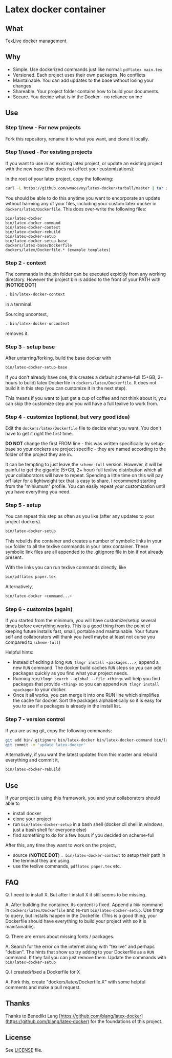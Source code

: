 # Latex docker container

## What

TexLive docker management

## Why

- Simple. Use dockerized commands just like normal: `pdflatex main.tex`
- Versioned.  Each project uses their own packages.  No conflicts
- Maintainable. You can add updates to the base without losing your changes
- Shareable.  Your project folder contains how to build your documents.
- Secure.  You decide what is in the Docker - no reliance on me

## Use

### Step 1/new - For new projects

Fork this repository, rename it to what you want, and clone it locally.

### Step 1/used - For existing projects

If you want to use in an existing latex project, or update an existing project with the new base (this does not effect your customizations):

In the root of your latex project, copy the following:
```bash
curl -L https://github.com/wmacevoy/latex-docker/tarball/master | tar zxv --strip=1 '*/bin' '*/dockers'
```
You should be able to do this anytime you want to encorporate an update without harming any of your files, including your
custom latex docker in `dockers/latex/Dockerfile`.  This does over-write the following files:

    bin/latex-docker
    bin/latex-docker-command
    bin/latex-docker-context
    bin/latex-docker-rebuild
    bin/latex-docker-setup
    bin/latex-docker-setup-base
    dockers/latex-base/Dockerfile
    dockers/latex/Dockerfile.* (example templates)

### Step 2 - context

The commands in the bin folder can be executed expicitly from any working directory.  However the project bin is added to the front of your PATH with [**NOTICE DOT**]
```bash
. bin/latex-docker-context
```
in a terminal.

Sourcing uncontext,
```bash
. bin/latex-docker-uncontext
```
removes it.

### Step 3 - setup base

After untarring/forking, build the base docker with
```bash
bin/latex-docker-setup-base
```
If you don't already have one, this creates a default scheme-full (5+GB, 2+ hours to build) latex Dockerfile in `dockers/latex/Dockerfile`.  It does not build it in this step (you can customize it in the next step).

This means if you want to just get a cup of coffee and not think about it, you can skip the customize step and you will have a full texlive to work from.

### Step 4 - customize (optional, but very good idea)

Edit the `dockers/latex/Dockerfile` file to decide what you want.  You don't have to get it right the first time.

**DO NOT** change the first FROM line - this was written specifically by setup-base so your dockers are project specific - they are named according to the folder of the project they are in.

It can be tempting to just leave the `scheme-full` version.  However, it will be painful to get the gigantic (5+GB, 2+ hour) full texlive distribution which all your collaborators will have to repeat.  Spending a little time on this will pay off later for a lightweight tex that is easy to share.  I recommend starting from the "miniumum" profile.  You can easily repeat your customization until you have everything you need.

### Step 5 - setup

You can repeat this step as often as you like (after any updates to your project dockers).  

```bash
bin/latex-docker-setup
```

This rebuilds the container and creates a number of symbolic links in your `bin` folder to all the texlive commands in your latex container. These symbolic link files are all appended to the .gitignore file in bin if not already present.

With the links you can run texlive commands directly, like

```bash
bin/pdflatex paper.tex
```

Alternatively,

```bash
bin/latex-docker <command...>
```

### Step 6 - customize (again)

If you started from the minimum, you will have customize/setup several times before everything works.  This is a good thing from the point of keeping future installs fast, small, portable and maintainable.  Your future self and collaborators will thank you (well maybe at least not curse you compared to `scheme-full`)

Helpful hints:

- Instead of editing a long `RUN tlmgr install <packages...>`, append a new `RUN` command.  The docker build caches `RUN` steps so you can add packages quickly as you find what your project needs.
- Running `bin/tlmgr search --global --file <thing>` will help you find packages that provide `<thing>` so you can append `RUN tlmgr install <package>` to your docker.
- Once it all works, you can merge it into one RUN line which simplifies the cache for docker.  Sort the packages alphabetically so it is easy for you to see if a packages is already in the install list.

### Step 7 - version control

If you are using git, copy the following commands:
```bash
git add bin/.gitignore bin/latex-docker bin/latex-docker-command bin/latex-docker-setup-base bin/latex-docker-setup dockers/latex-base/Dockerfile dockers/latex/Dockerfile dockers/latex/Dockerfile.*[a-z0-9]
git commit -m 'update latex-docker'
```
Alternatively, if you want the latest updates from this master and rebuild everything and commit it,
```bash
bin/latex-docker-rebuild
```

## Use

If your project is using this framework, you and your collaborators should able to

- install docker
- clone your project 
- run `bin/latex-docker-setup` in a bash shell (docker cli shell in windows, just a bash shell for everyone else)
- find something to do for a few hours if you decided on scheme-full

After this, any time they want to work on the project,

- source (**NOTICE DOT**) `. bin/latex-docker-context` to setup their path in the terminal they are using.
- use the texlive commands, `pdflatex paper.tex` etc.

## FAQ

Q. I need to install X.  But after I install X it still seems to be missing.

A. After building the container, its content is fixed.  Append a  `RUN` command in `dockers/latex/Dockerfile` and re-run `bin/latex-docker-setup`.  Use tlmgr to query, but installs happen in the Dockefile.  (This is a good thing, your Dockerfile should have everything to build your project with so it is maintainable).

Q. There are errors about missing fonts / packages.

A. Search for the error on the internet along with "texlive" and perhaps "debian".  The hints that show up try adding to your Dockerfile as a `RUN` command.  If they fail you can just remove them.  Update the commands with `bin/latex-docker-setup`

Q. I created/fixed a Dockerfile for X

A. Fork this, create "dockers/latex/Dockerfile.X" with some helpful comments and make a pull request.

## Thanks

Thanks to Benedikt Lang <github at benediktlang.de> [https://github.com/blang/latex-docker](https://github.com/blang/latex-docker) for the foundations of this project.

## License

See [LICENSE](LICENSE) file.

